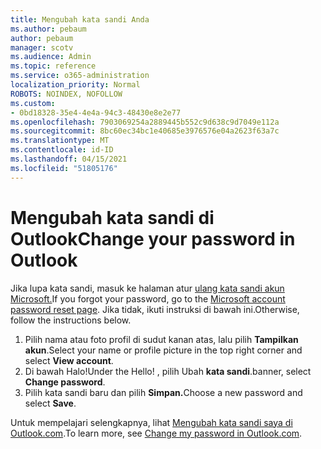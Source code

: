 ```yaml
---
title: Mengubah kata sandi Anda
ms.author: pebaum
author: pebaum
manager: scotv
ms.audience: Admin
ms.topic: reference
ms.service: o365-administration
localization_priority: Normal
ROBOTS: NOINDEX, NOFOLLOW
ms.custom:
- 0bd18328-35e4-4e4a-94c3-48430e8e2e77
ms.openlocfilehash: 7903069254a2889445b552c9d638c9d7049e112a
ms.sourcegitcommit: 8bc60ec34bc1e40685e3976576e04a2623f63a7c
ms.translationtype: MT
ms.contentlocale: id-ID
ms.lasthandoff: 04/15/2021
ms.locfileid: "51805176"
---
```

# <a name="change-your-password-in-outlook"></a><span data-ttu-id="0736a-102">Mengubah kata sandi di Outlook</span><span class="sxs-lookup"><span data-stu-id="0736a-102">Change your password in Outlook</span></span>

<span data-ttu-id="0736a-103">Jika lupa kata sandi, masuk ke halaman atur [ulang kata sandi akun Microsoft.](https://go.microsoft.com/fwlink/p/?linkid=841909)</span><span class="sxs-lookup"><span data-stu-id="0736a-103">If you forgot your password, go to the [Microsoft account password reset page](https://go.microsoft.com/fwlink/p/?linkid=841909).</span></span> <span data-ttu-id="0736a-104">Jika tidak, ikuti instruksi di bawah ini.</span><span class="sxs-lookup"><span data-stu-id="0736a-104">Otherwise, follow the instructions below.</span></span>
  
1. <span data-ttu-id="0736a-105">Pilih nama atau foto profil di sudut kanan atas, lalu pilih **Tampilkan akun**.</span><span class="sxs-lookup"><span data-stu-id="0736a-105">Select your name or profile picture in the top right corner and select **View account**.</span></span>
2. <span data-ttu-id="0736a-106">Di bawah Halo!</span><span class="sxs-lookup"><span data-stu-id="0736a-106">Under the Hello!</span></span> <span data-ttu-id="0736a-107">, pilih Ubah **kata sandi**.</span><span class="sxs-lookup"><span data-stu-id="0736a-107">banner, select **Change password**.</span></span>
3. <span data-ttu-id="0736a-108">Pilih kata sandi baru dan pilih **Simpan.**</span><span class="sxs-lookup"><span data-stu-id="0736a-108">Choose a new password and select **Save**.</span></span>

<span data-ttu-id="0736a-109">Untuk mempelajari selengkapnya, lihat [Mengubah kata sandi saya di Outlook.com](https://support.office.com/article/2138d690-811c-4545-b2f3-e4dbe80c9735.aspx).</span><span class="sxs-lookup"><span data-stu-id="0736a-109">To learn more, see [Change my password in Outlook.com](https://support.office.com/article/2138d690-811c-4545-b2f3-e4dbe80c9735.aspx).</span></span>